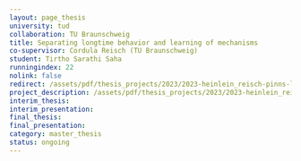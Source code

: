 ```yaml
---
layout: page_thesis
university: tud
collaboration: TU Braunschweig
title: Separating longtime behavior and learning of mechanisms
co-supervisor: Cordula Reisch (TU Braunschweig)
student: Tirtho Sarathi Saha
runningindex: 22
nolink: false
redirect: /assets/pdf/thesis_projects/2023/2023-heinlein_reisch-pinns-longtime_behavior/project_description.pdf
project_description: /assets/pdf/thesis_projects/2023/2023-heinlein_reisch-pinns-longtime_behavior/project_description.pdf
interim_thesis:
interim_presentation:
final_thesis:
final_presentation:
category: master_thesis
status: ongoing
---
```

